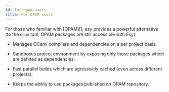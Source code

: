 ```yaml
---
id: for-opam-users
title: For OPAM users
---
```


For those who familiar with [OPAM][], esy provides a powerful alternative (to
the `opam` tool, OPAM packages are still accessible with Esy):

* Manages OCaml compilers and dependencies on a per project basis.

* Sandboxes project environment by exposing only those packages which are
  defined as dependencies.

* Fast parallel builds which are agressively cached (even across different projects).

* Keeps the ability to use packages published on OPAM repository.
